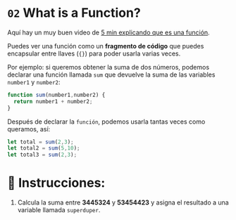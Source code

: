 # `02` What is a Function?

Aquí hay un muy buen video de [5 min explicando que es una función](https://www.youtube.com/watch?v=N8ap4k_1QEQ).

Puedes ver una función como un **fragmento de código** que puedes encapsular entre llaves (`{}`) para poder usarla varias veces.

Por ejemplo: si queremos obtener la suma de dos números, podemos declarar una función llamada `sum` que devuelve la suma de las variables `number1` y `number2`:

```js
function sum(number1,number2) {
  return number1 + number2;
}
```

Después de declarar la `función`, podemos usarla tantas veces como queramos, así:

```js
let total = sum(2,3);
let total2 = sum(5,10);
let total3 = sum(2,3);
```

# 📝 Instrucciones:

1. Calcula la suma entre **3445324** y **53454423** y asigna el resultado a una variable llamada `superduper`.
